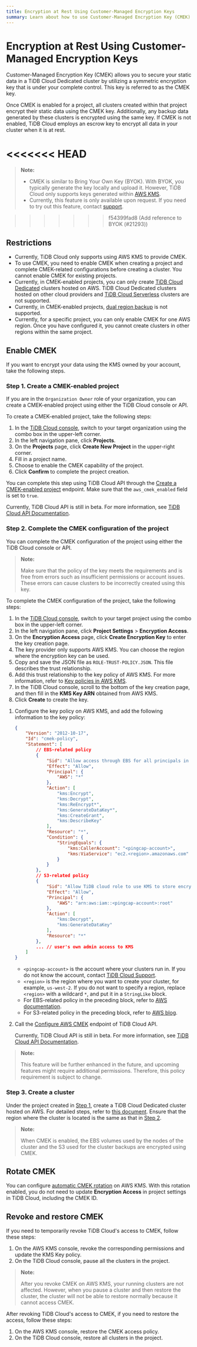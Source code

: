 ```yaml
---
title: Encryption at Rest Using Customer-Managed Encryption Keys
summary: Learn about how to use Customer-Managed Encryption Key (CMEK) in TiDB Cloud.
---
```


# Encryption at Rest Using Customer-Managed Encryption Keys

Customer-Managed Encryption Key (CMEK) allows you to secure your static data in a TiDB Cloud Dedicated cluster by utilizing a symmetric encryption key that is under your complete control. This key is referred to as the CMEK key.

Once CMEK is enabled for a project, all clusters created within that project encrypt their static data using the CMEK key. Additionally, any backup data generated by these clusters is encrypted using the same key. If CMEK is not enabled, TiDB Cloud employs an escrow key to encrypt all data in your cluster when it is at rest.

<<<<<<< HEAD
=======
> **Note:**
>
> - CMEK is similar to Bring Your Own Key (BYOK). With BYOK, you typically generate the key locally and upload it. However, TiDB Cloud only supports keys generated within [AWS KMS](https://docs.aws.amazon.com/kms/latest/developerguide/importing-keys.html).
> - Currently, this feature is only available upon request. If you need to try out this feature, contact [support](/tidb-cloud/tidb-cloud-support.md).

>>>>>>> f54399fad8 (Add reference to BYOK (#21293))
## Restrictions

- Currently, TiDB Cloud only supports using AWS KMS to provide CMEK.
- To use CMEK, you need to enable CMEK when creating a project and complete CMEK-related configurations before creating a cluster. You cannot enable CMEK for existing projects.
- Currently, in CMEK-enabled projects, you can only create [TiDB Cloud Dedicated](/tidb-cloud/select-cluster-tier.md#tidb-cloud-dedicated) clusters hosted on AWS. TiDB Cloud Dedicated clusters hosted on other cloud providers and [TiDB Cloud Serverless](/tidb-cloud/select-cluster-tier.md#tidb-cloud-serverless) clusters are not supported.
- Currently, in CMEK-enabled projects, [dual region backup](/tidb-cloud/backup-and-restore-concepts.md#dual-region-backup) is not supported.
- Currently, for a specific project, you can only enable CMEK for one AWS region. Once you have configured it, you cannot create clusters in other regions within the same project.

## Enable CMEK

If you want to encrypt your data using the KMS owned by your account, take the following steps.

### Step 1. Create a CMEK-enabled project

If you are in the `Organization Owner` role of your organization, you can create a CMEK-enabled project using either the TiDB Cloud console or API.

<SimpleTab groupId="method">
<div label="Use Console" value="console">

To create a CMEK-enabled project, take the following steps:

1. In the [TiDB Cloud console](https://tidbcloud.com), switch to your target organization using the combo box in the upper-left corner.
2. In the left navigation pane, click **Projects**.
3. On the **Projects** page, click **Create New Project** in the upper-right corner.
4. Fill in a project name.
5. Choose to enable the CMEK capability of the project.
6. Click **Confirm** to complete the project creation.

</div>
<div label="Use API" value="api">

You can complete this step using TiDB Cloud API through the [Create a CMEK-enabled project](https://docs.pingcap.com/tidbcloud/api/v1beta#tag/Project/operation/CreateProject) endpoint. Make sure that the `aws_cmek_enabled` field is set to `true`.

Currently, TiDB Cloud API is still in beta. For more information, see [TiDB Cloud API Documentation](https://docs.pingcap.com/tidbcloud/api/v1beta).

</div>
</SimpleTab>

### Step 2. Complete the CMEK configuration of the project

You can complete the CMEK configuration of the project using either the TiDB Cloud console or API.

> **Note:**
>
> Make sure that the policy of the key meets the requirements and is free from errors such as insufficient permissions or account issues. These errors can cause clusters to be incorrectly created using this key.

<SimpleTab groupId="method">
<div label="Use Console" value="console">

To complete the CMEK configuration of the project, take the following steps:

1. In the [TiDB Cloud console](https://tidbcloud.com), switch to your target project using the combo box in the upper-left corner.
2. In the left navigation pane, click **Project Settings** > **Encryption Access**.
3. On the **Encryption Access** page, click **Create Encryption Key** to enter the key creation page.
4. The key provider only supports AWS KMS. You can choose the region where the encryption key can be used.
5. Copy and save the JSON file as `ROLE-TRUST-POLICY.JSON`. This file describes the trust relationship.
6. Add this trust relationship to the key policy of AWS KMS. For more information, refer to [Key policies in AWS KMS](https://docs.aws.amazon.com/kms/latest/developerguide/key-policies.html).
7. In the TiDB Cloud console, scroll to the bottom of the key creation page, and then fill in the **KMS Key ARN** obtained from AWS KMS.
8. Click **Create** to create the key.

</div>
<div label="Use API" value="api">

1. Configure the key policy on AWS KMS, and add the following information to the key policy:

    ```json
    {
        "Version": "2012-10-17",
        "Id": "cmek-policy",
        "Statement": [
            // EBS-related policy
            {
                "Sid": "Allow access through EBS for all principals in the account that are authorized to use EBS",
                "Effect": "Allow",
                "Principal": {
                    "AWS": "*"
                },
                "Action": [
                    "kms:Encrypt",
                    "kms:Decrypt",
                    "kms:ReEncrypt*",
                    "kms:GenerateDataKey*",
                    "kms:CreateGrant",
                    "kms:DescribeKey"
                ],
                "Resource": "*",
                "Condition": {
                    "StringEquals": {
                        "kms:CallerAccount": "<pingcap-account>",
                        "kms:ViaService": "ec2.<region>.amazonaws.com"
                    }
                }
            },
            // S3-related policy
            {
                "Sid": "Allow TiDB cloud role to use KMS to store encrypted backup to S3",
                "Effect": "Allow",
                "Principal": {
                    "AWS": "arn:aws:iam::<pingcap-account>:root"
                },
                "Action": [
                    "kms:Decrypt",
                    "kms:GenerateDataKey"
                ],
                "Resource": "*"
            },
            ... // user's own admin access to KMS
        ]
    }
    ```

    - `<pingcap-account>` is the account where your clusters run in. If you do not know the account, contact [TiDB Cloud Support](/tidb-cloud/tidb-cloud-support.md).
    - `<region>` is the region where you want to create your cluster, for example, `us-west-2`. If you do not want to specify a region, replace `<region>` with a wildcard `*`, and put it in a `StringLike` block.
    - For EBS-related policy in the preceding block, refer to [AWS documentation](https://docs.aws.amazon.com/kms/latest/developerguide/conditions-kms.html#conditions-kms-caller-account).
    - For S3-related policy in the preceding block, refer to [AWS blog](https://repost.aws/knowledge-center/s3-bucket-access-default-encryption).

2. Call the [Configure AWS CMEK](https://docs.pingcap.com/tidbcloud/api/v1beta#tag/Cluster/operation/CreateAwsCmek) endpoint of TiDB Cloud API.

    Currently, TiDB Cloud API is still in beta. For more information, see [TiDB Cloud API Documentation](https://docs.pingcap.com/tidbcloud/api/v1beta).

</div>
</SimpleTab>

> **Note:**
>
> This feature will be further enhanced in the future, and upcoming features might require additional permissions. Therefore, this policy requirement is subject to change.

### Step 3. Create a cluster

Under the project created in [Step 1](#step-1-create-a-cmek-enabled-project), create a TiDB Cloud Dedicated cluster hosted on AWS. For detailed steps, refer to [this document](/tidb-cloud/create-tidb-cluster.md). Ensure that the region where the cluster is located is the same as that in [Step 2](/tidb-cloud/tidb-cloud-encrypt-cmek.md#step-2-complete-the-cmek-configuration-of-the-project).

> **Note:**
>
> When CMEK is enabled, the EBS volumes used by the nodes of the cluster and the S3 used for the cluster backups are encrypted using CMEK.

## Rotate CMEK

You can configure [automatic CMEK rotation](http://docs.aws.amazon.com/kms/latest/developerguide/rotate-keys.html) on AWS KMS. With this rotation enabled, you do not need to update **Encryption Access** in project settings in TiDB Cloud, including the CMEK ID.

## Revoke and restore CMEK

If you need to temporarily revoke TiDB Cloud's access to CMEK, follow these steps:

1. On the AWS KMS console, revoke the corresponding permissions and update the KMS Key policy.
2. On the TiDB Cloud console, pause all the clusters in the project.

> **Note:**
>
> After you revoke CMEK on AWS KMS, your running clusters are not affected. However, when you pause a cluster and then restore the cluster, the cluster will not be able to restore normally because it cannot access CMEK.

After revoking TiDB Cloud's access to CMEK, if you need to restore the access, follow these steps:

1. On the AWS KMS console, restore the CMEK access policy.
2. On the TiDB Cloud console, restore all clusters in the project.
